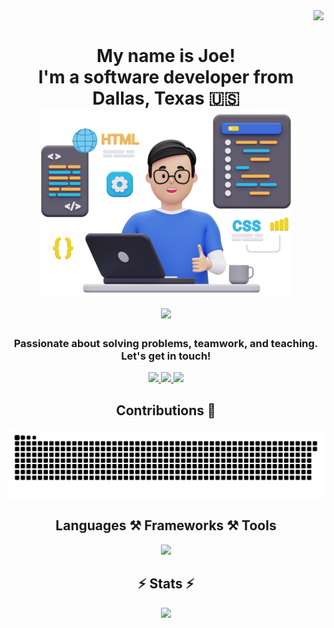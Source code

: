 <img align="right" src="https://visitor-badge.laobi.icu/badge?page_id=joeoverflowcode.joeoverflowcode" />
<br/>


<h1 align="center">My name is Joe! <br/>I'm a software developer from Dallas, Texas 🇺🇸
<br/>
<div align=center>
<img src="https://github.com/joeoverflowcode/joeoverflowcode/blob/main/readme2.png" width="400"/>
</div>
<div align="center">
    <img src="https://readme-typing-svg.herokuapp.com/?font=Righteous&size=35&center=true&vCenter=true&width=500&height=50&duration=4000&lines=Hey+There+👋;" />
</div>
</h1>


<h3 align="center">
Passionate about solving problems, teamwork, and teaching.<br/> Let's get in touch!

</h3>

<div align="center"> 
    <a href="https://joeoverflowcode.github.io/" target="_blank">
     <img src="https://img.shields.io/badge/Portfolio-FF5722?style=for-the-badge&logo=todoist&logoColor=white" target="_blank" /> 
  </a>
  <a href="mailto:aguado.joe@gmail.com">
    <img src="https://img.shields.io/badge/Gmail-333333?style=for-the-badge&logo=gmail&logoColor=red" />
  </a>
    <a href="https://www.linkedin.com/in/joeaguado/" target="_blank">
    <img src="https://img.shields.io/badge/LinkedIn-0077B5?style=for-the-badge&logo=linkedin&logoColor=white" target="_blank" />
  </a>
  </div>



  <h2 align='center'>Contributions 🐍</h2>
  <img alt="snake eating my contributions" src="https://raw.githubusercontent.com/joeoverflowcode/joeoverflowcode/output/github-contribution-grid-snake.svg" />
<h2 align="center">Languages ⚒️ Frameworks ⚒️ Tools </h2>
<div align="center">
    <img src="https://skillicons.dev/icons?i=react,javascript,typescript,html,css,java,nextjs,tailwind,python,bootstrap,mongodb,figma,express,postgresql,rust,vercel,appwrite,postman,remix,redux,vite,&perline=8" />
</div>

<h2 align="center">⚡ Stats ⚡</h2>

<div align="center">
  <img  src="https://streak-stats.demolab.com/?user=joeoverflowcode&theme=meta-dark&hide_border=true&date_format=M%20j%5B%2C%20Y%5D&exclude_days=Sun%2CSat" />
  </div>
<!-- [![My Skills](https://skillicons.dev/icons?i=react,javascript,python,next,typescript,tailwind,html,css,java,nodejs,figma,&theme=dark&perline=4)](https://skillicons.dev) -->


<!---
joeoverflowcode/joeoverflowcode is a ✨ special ✨ repository because its `README.md` (this file) appears on your GitHub profile.
You can click the Preview link to take a look at your changes.
--->
